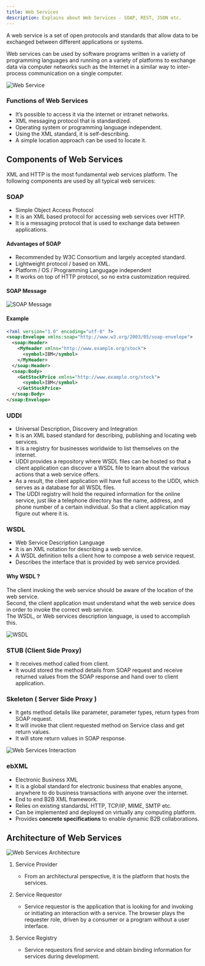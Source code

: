 ```yaml
---
title: Web Services
description: Explains about Web Services - SOAP, REST, JSON etc.
---
```


A web service is a set of open protocols and standards that allow data to be exchanged between different applications or systems. 

Web services can be used by software programs written in a variety of programming languages and running on a variety of platforms to exchange data via computer networks such as the Internet in a similar way to inter-process communication on a single computer.

![Web Service](../../assets/images/web-services.png)

### Functions of Web Services

- It’s possible to access it via the internet or intranet networks.
- XML messaging protocol that is standardized.
- Operating system or programming language independent.
- Using the XML standard, it is self-describing.
- A simple location approach can be used to locate it.

## Components of Web Services

XML and HTTP is the most fundamental web services platform. The following components are used by all typical web services:

### SOAP
- Simple Object Access Protocol
- It is an XML based protocol for accessing web services over HTTP.
- It is a messaging protocol that is used to exchange data between applications.

#### Advantages of SOAP
- Recommended by W3C Consortium and largely accepted standard.
- Lightweight protocol / based on XML.
- Platform / OS / Programming Langugage independent
- It works on top of HTTP protocol, so no extra customization required.

#### SOAP Message
![SOAP Message](../../assets/images/soap.gif)


#### Example
```xml
<?xml version="1.0" encoding="utf-8" ?>
<soap:Envelope xmlns:soap="http://www.w3.org/2003/05/soap-envelope">
  <soap:Header>
    <MyHeader xmlns="http://www.example.org/stock">
      <symbol>IBM</symbol>
    </MyHeader>
  </soap:Header>
  <soap:Body>
    <GetStockPrice xmlns="http://www.example.org/stock">
      <symbol>IBM</symbol>
    </GetStockPrice>
  </soap:Body>
</soap:Envelope>
```

### UDDI
- Universal Description, Discovery and Integration
- It is an XML based standard for describing, publishing and locating web services.
- It is a registry for businesses worldwide to list themselves on the internet.
- UDDI provides a repository where WSDL files can be hosted so that a client application can discover a WSDL file to learn about the various actions that a web service offers.
- As a result, the client application will have full access to the UDDI, which serves as a database for all WSDL files.
- The UDDI registry will hold the required information for the online service, just like a telephone directory has the name, address, and phone number of a certain individual. So that a client application may figure out where it is.

### WSDL
- Web Service Description Language
- It is an XML notation for describing a web service.
- A WSDL definition tells a client how to compose a web service request.
- Describes the interface that is provided by web service provided.

#### Why WSDL ?
 The client invoking the web service should be aware of the location of the web service.  
 Second, the client application must understand what the web service does in order to invoke the correct web service.  
 The WSDL, or Web services description language, is used to accomplish this. 

![WSDL](../../assets/images/wsdl.gif)

### STUB (Client Side Proxy)
- It receives method called from client.
- It would stored the method details from SOAP request and receive returned values from the SOAP response and hand over to client application.

### Skeleton ( Server Side Proxy ) 
- It gets method details like parameter, parameter types, return types from SOAP request.
- It will invoke that client requested method on Service class and get return values.
- It will store return values in SOAP response.

![Web Services Interaction](../../assets/images/with-stub-skeleton.png)

### ebXML
- Electronic Business XML
- It is a global standard for electronic business that enables anyone, anywhere to do business transactions with anyone over the internet.
- End to end B2B XML framework.
- Relies on existing standardsL HTTP, TCP/IP, MIME, SMTP etc.
- Can be implemented and deployed on virtually any computing platform.
- Provides **concrete specifications** to enable dynamic B2B collaborations.


## Architecture of Web Services
![Web Services Architecture](../../assets/images/web-services-architecture.png)

1. Service Provider
    - From an architectural perspective, it is the platform that hosts the services.

2. Service Requestor
    - Service requestor is the application that is looking for and invoking or initiating an interaction with a service. The browser plays the requester role, driven by a consumer or a program without a user interface.

3. Service Registry
    - Service requestors find service and obtain binding information for services during development.

